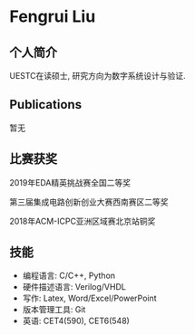 # Fengrui Liu

## 个人简介

UESTC在读硕士, 研究方向为数字系统设计与验证.

## Publications

暂无

## 比赛获奖

2019年EDA精英挑战赛全国二等奖

第三届集成电路创新创业大赛西南赛区二等奖

2018年ACM-ICPC亚洲区域赛北京站铜奖

## 技能

- 编程语言: C/C++, Python
- 硬件描述语言: Verilog/VHDL
- 写作: Latex, Word/Excel/PowerPoint
- 版本管理工具: Git
- 英语: CET4(590), CET6(548)